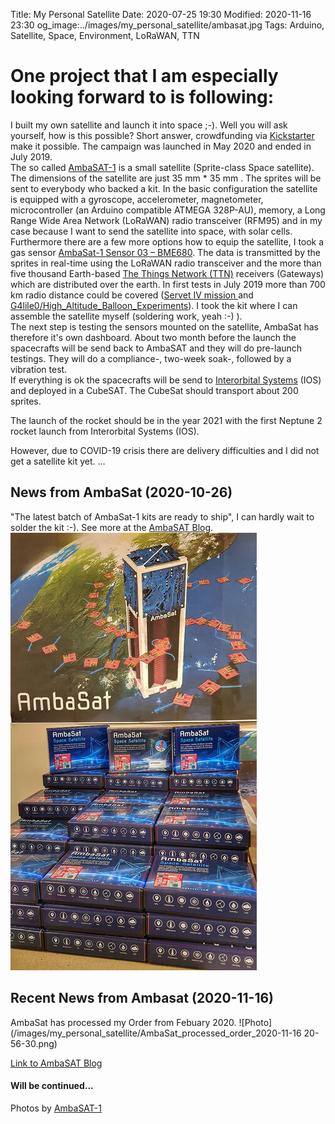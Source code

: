 Title: My Personal Satellite
Date: 2020-07-25 19:30
Modified: 2020-11-16 23:30
og_image:../images/my_personal_satellite/ambasat.jpg
Tags: Arduino, Satellite, Space, Environment, LoRaWAN, TTN

# One project that I am especially looking forward to is following:

I built my own satellite and launch it into space ;-).
Well you will ask yourself, how is this possible?
Short answer, crowdfunding via [Kickstarter](https://www.kickstarter.com/projects/ambasat/ambasat-1-an-educational-space-satellite-kit?lang=de) make it possible.
The campaign was launched in May 2020 and ended in July 2019.   
The so called [AmbaSAT-1](https://ambasat.com/) is a small satellite (Sprite-class Space satellite).
The dimensions of the satellite are just 35 mm * 35 mm .
The sprites will be sent to everybody who backed a kit. 
In the basic configuration the satellite is equipped with a gyroscope, accelerometer, magnetometer, microcontroller (an Arduino compatible ATMEGA 328P-AU), memory, a Long Range Wide Area Network (LoRaWAN) radio transceiver (RFM95) and in my case because I want to send the satellite into space, with solar cells.
Furthermore there are a few more options how to equip the satellite, I took a gas sensor [AmbaSat-1 Sensor 03 – BME680](https://ambasat.com/product/ambasat-1-sensor-03/). 
The data is transmitted by the sprites in real-time using the LoRaWAN radio transceiver and the more than five thousand Earth-based [The Things Network (TTN)](https://www.thethingsnetwork.org/) receivers (Gateways) which are distributed over the earth. In first tests in July 2019 more than 700 km radio distance could be covered ([Servet IV mission ](https://www.thethingsnetwork.org/article/lorawan-distance-world-record) and [G4lile0/High_Altitude_Balloon_Experiments](https://github.com/G4lile0/High_Altitude_Balloon_Experiments/tree/master/Pape_I_400gr/Antennas)).
I took the kit where I can assemble the satellite myself (soldering work, yeah :-) ).   
The next step is testing the sensors mounted on the satellite, AmbaSat has therefore it's own dashboard.
About two month before the launch the spacecrafts will be send back to AmbaSAT and they will do pre-launch testings.
They will do a compliance-, two-week soak-, followed by a vibration test.   
If everything is ok the spacecrafts will be send to [Interorbital Systems](https://www.interorbital.com/) (IOS) and deployed in a CubeSAT.
The CubeSat should transport about 200 sprites.

The launch of the rocket should be in the year 2021 with the first Neptune 2 rocket launch from Interorbital Systems (IOS).

However, due to COVID-19 crisis there are delivery difficulties and I did not get a satellite kit yet.
...

## News from AmbaSat (2020-10-26)
"The latest batch of AmbaSat-1 kits are ready to ship", I can hardly wait to solder the kit :-). See more at the [AmbaSAT Blog](https://ambasat.com/ambasat-1-kits-ready-to-ship/).
![Photo](/images/my_personal_satellite/ambasat-boxes-r.jpg)  

## Recent News from Ambasat (2020-11-16)
AmbaSat has processed my Order from Febuary 2020.
![Photo](/images/my_personal_satellite/AmbaSat_processed_order_2020-11-16 20-56-30.png)

[Link to AmbaSAT Blog](https://ambasat.com/blog-2/)

#### Will be continued...

Photos by [AmbaSAT-1](https://ambasat.com/)